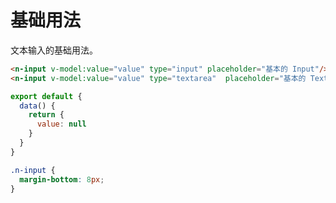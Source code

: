 # 基础用法
文本输入的基础用法。
```html
<n-input v-model:value="value" type="input" placeholder="基本的 Input"/>
<n-input v-model:value="value" type="textarea"  placeholder="基本的 Textarea"/>
```
```js
export default {
  data() {
    return {
      value: null
    }
  }
}
```
```css
.n-input {
  margin-bottom: 8px;
}
```
